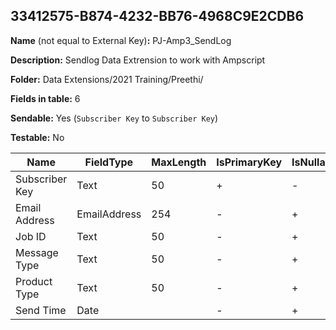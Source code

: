 ## 33412575-B874-4232-BB76-4968C9E2CDB6

**Name** (not equal to External Key)**:** PJ-Amp3_SendLog

**Description:** Sendlog Data Extrension to work with Ampscript

**Folder:** Data Extensions/2021 Training/Preethi/

**Fields in table:** 6

**Sendable:** Yes (`Subscriber Key` to `Subscriber Key`)

**Testable:** No

| Name | FieldType | MaxLength | IsPrimaryKey | IsNullable | DefaultValue |
| --- | --- | --- | --- | --- | --- |
| Subscriber Key | Text | 50 | + | - |  |
| Email Address | EmailAddress | 254 | - | + |  |
| Job ID | Text | 50 | - | + |  |
| Message Type | Text | 50 | - | + |  |
| Product Type | Text | 50 | - | + |  |
| Send Time | Date |  | - | + |  |
